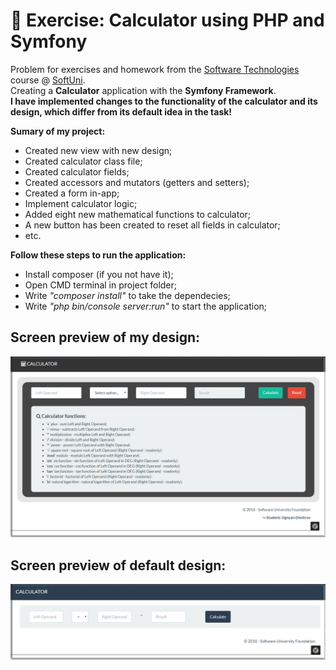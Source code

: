 # :triangular_ruler: Exercise: Calculator using PHP and Symfony

Problem for exercises and homework from the [Software Technologies](https://github.com/OgnyanDD/Software-Technologies) course @ [SoftUni](https://softuni.bg/).<br/>
Creating a **Calculator** application with the **Symfony Framework**.<br/>
**I have implemented changes to the functionality of the calculator and its design, which differ from its default idea in the task!**<br/>

**Sumary of my project:**
* Created new view with new design;
* Created calculator class file;
* Created calculator fields;
* Created accessors and mutators (getters and setters);
* Created a form in-app;
* Implement calculator logic;
* Added eight new mathematical functions to calculator;
* A new button has been created to reset all fields in calculator;
* etc.<br/>

**Follow these steps to run the application:**
- Install composer (if you not have it);
- Open CMD terminal in project folder;
- Write *"composer install"* to take the dependecies;
- Write *"php bin/console server:run"* to start the application;<br/>

## Screen preview of my design:
![My Design](https://github.com/OgnyanDD/Software-Technologies/blob/master/TF17.%20PHP%20MVC%20AND%20SYMFONY%20OVERVIEW%20-%20EX%20(CALCULATOR)/pic's/MyDesign.png)
<br/>
## Screen preview of default design:
![Default Design](https://github.com/OgnyanDD/Software-Technologies/blob/master/TF17.%20PHP%20MVC%20AND%20SYMFONY%20OVERVIEW%20-%20EX%20(CALCULATOR)/pic's/DefaultDesign.png)
